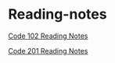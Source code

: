 # Reading-notes
[Code 102 Reading Notes](https://yahialabeeb.github.io/read03/)

[Code 201 Reading Notes](https://yahialabeeb.github.io/reading-notes/201-code-reading-notes.md)

